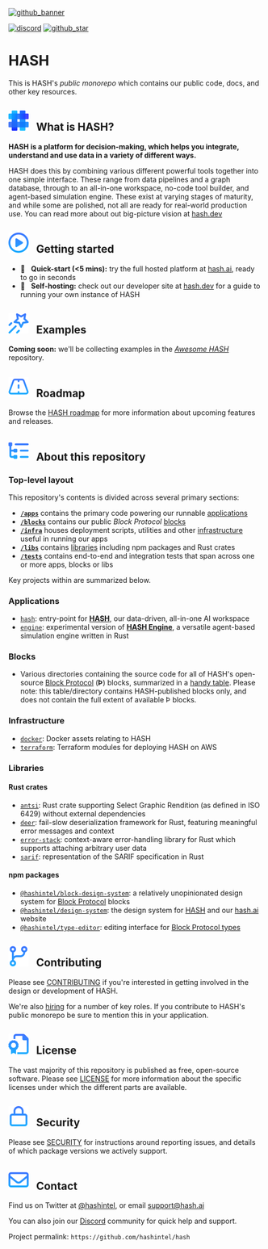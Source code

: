 [discord]: https://hash.ai/discord?utm_medium=organic&utm_source=github_readme_hash-repo_root
[hash.ai]: https://hash.ai?utm_medium=organic&utm_source=github_readme_hash-repo_root
[hash.dev]: https://hash.dev?utm_medium=organic&utm_source=github_readme_hash-repo_root
[hash]: https://hash.ai/platform/hash?utm_medium=organic&utm_source=github_readme_hash-repo_root
[hash engine]: https://hash.ai/platform/engine?utm_medium=organic&utm_source=github_readme_hash-repo_root
[hash roadmap]: https://hash.ai/roadmap?utm_medium=organic&utm_source=github_readme_hash-repo_root
[block protocol]: https://github.com/blockprotocol/blockprotocol
[block protocol types]: https://blockprotocol.org/docs/types?utm_medium=organic&utm_source=github_readme_hash-repo_root
[hiring]: https://hash.ai/careers?utm_medium=organic&utm_source=github_readme_hash-repo_root
[awesome hash]: https://github.com/hashintel/awesome-hash

<!-- markdownlint-disable link-fragments -->

[github_banner]: #hash
[github_star]: https://github.com/hashintel/hash#
[gh-what-is-hash]: #--what-is-hash
[gh-getting-started]: #--getting-started
[gh-examples]: #--examples
[gh-roadmap]: #--roadmap
[gh-repo-structure]: #--about-this-repository
[gh-contributing]: #--contributing
[gh-license]: #--license
[gh-security]: #--security
[gh-contact]: #--contact

[![github_banner](https://hash.ai/cdn-cgi/imagedelivery/EipKtqu98OotgfhvKf6Eew/ec83e48d-5a46-4c3f-a603-5d9fc43ff400/github)][github_banner]

[![discord](https://img.shields.io/discord/840573247803097118)][discord] [![github_star](https://img.shields.io/github/stars/hashintel/hash?label=Star%20on%20GitHub&style=social)][github_star]

# HASH

This is HASH's _public monorepo_ which contains our public code, docs, and other key resources.

## [![a](/.github/assets/gh_icon_what-is-hash_20px-base.svg)][gh-what-is-hash] &nbsp; What is HASH?

**HASH is a platform for decision-making, which helps you integrate, understand and use data in a variety of different ways.**

HASH does this by combining various different powerful tools together into one simple interface. These range from data pipelines and a graph database, through to an all-in-one workspace, no-code tool builder, and agent-based simulation engine. These exist at varying stages of maturity, and while some are polished, not all are ready for real-world production use. You can read more about out big-picture vision at [hash.dev]

## [![a](/.github/assets/gh_icon_getting-started_20px-base.svg)][gh-getting-started] &nbsp; Getting started

- 🚀 &nbsp; **Quick-start (<5 mins):** try the full hosted platform at [hash.ai], ready to go in seconds
- 🤖 &nbsp; **Self-hosting:** check out our developer site at [hash.dev] for a guide to running your own instance of HASH

## [![a](/.github/assets/gh_icon_examples_20px-base.svg)][gh-examples] &nbsp; Examples

**Coming soon:** we'll be collecting examples in the _[Awesome HASH]_ repository.

## [![a](/.github/assets/gh_icon_roadmap_20px-base.svg)][gh-roadmap] &nbsp; Roadmap

Browse the [HASH roadmap] for more information about upcoming features and releases.

## [![a](/.github/assets/gh_icon_repo-structure_20px-base.svg)][gh-repo-structure] &nbsp; About this repository

### Top-level layout

This repository's contents is divided across several primary sections:

- [**`/apps`**](/apps) contains the primary code powering our runnable [applications](#applications)
- [**`/blocks`**](/blocks) contains our public _Block Protocol_ [blocks](#blocks)
- [**`/infra`**](/infra) houses deployment scripts, utilities and other [infrastructure](#infrastructure) useful in running our apps
- [**`/libs`**](/libs) contains [libraries](#libraries) including npm packages and Rust crates
- [**`/tests`**](/tests) contains end-to-end and integration tests that span across one or more apps, blocks or libs

Key projects within are summarized below.

### Applications

- [`hash`](apps/hash): entry-point for **[HASH]**, our data-driven, all-in-one AI workspace
- [`engine`](apps/engine): experimental version of **[HASH Engine]**, a versatile agent-based simulation engine written in Rust

### Blocks

- Various directories containing the source code for all of HASH's open-source [Block Protocol] (**Þ**) blocks, summarized in a [handy table](https://github.com/hashintel/hash/tree/main/blocks#blocks). Please note: this table/directory contains HASH-published blocks only, and does not contain the full extent of available Þ blocks.

### Infrastructure

- [`docker`](infra/docker): Docker assets relating to HASH
- [`terraform`](infra/terraform): Terraform modules for deploying HASH on AWS

### Libraries

#### Rust crates

- [`antsi`](libs/antsi): Rust crate supporting Select Graphic Rendition (as defined in ISO 6429) without external dependencies
- [`deer`](libs/deer): fail-slow deserialization framework for Rust, featuring meaningful error messages and context
- [`error-stack`](libs/error-stack): context-aware error-handling library for Rust which supports attaching arbitrary user data
- [`sarif`](libs/sarif): representation of the SARIF specification in Rust

#### npm packages

- [`@hashintel/block-design-system`](libs/@hashintel/block-design-system): a relatively unopinionated design system for [Block Protocol] blocks
- [`@hashintel/design-system`](libs/@hashintel/design-system): the design system for [HASH] and our [hash.ai] website
- [`@hashintel/type-editor`](libs/@hashintel/type-editor): editing interface for [Block Protocol types]

## [![a](/.github/assets/gh_icon_contributing_20px-base.svg)][gh-contributing] &nbsp; Contributing

Please see [CONTRIBUTING](.github/CONTRIBUTING.md) if you're interested in getting involved in the design or development of HASH.

We're also [hiring] for a number of key roles. If you contribute to HASH's public monorepo be sure to mention this in your application.

## [![a](/.github/assets/gh_icon_license_20px-base.svg)][gh-license] &nbsp; License

The vast majority of this repository is published as free, open-source software. Please see [LICENSE](LICENSE.md) for more information about the specific licenses under which the different parts are available.

## [![a](/.github/assets/gh_icon_security_20px-base.svg)][gh-security] &nbsp; Security

Please see [SECURITY](.github/SECURITY.md) for instructions around reporting issues, and details of which package versions we actively support.

## [![a](/.github/assets/gh_icon_contact_20px-base.svg)][gh-contact] &nbsp; Contact

Find us on Twitter at [@hashintel](https://twitter.com/hashintel), or email [support@hash.ai](mailto:support@hash.ai)

You can also join our [Discord] community for quick help and support.

Project permalink: `https://github.com/hashintel/hash`
